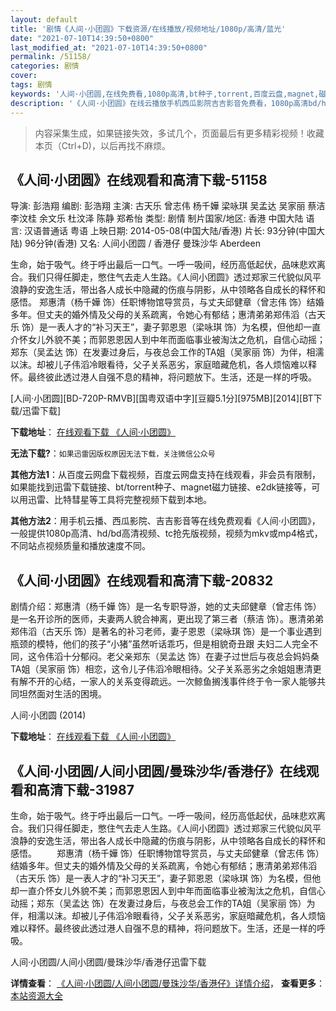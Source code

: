 ```yaml
---
layout: default
title: '剧情《人间·小团圆》下载资源/在线播放/视频地址/1080p/高清/蓝光'
date: "2021-07-10T14:39:50+0800"
last_modified_at: "2021-07-10T14:39:50+0800"
permalink: /51158/
categories: 剧情
cover:
tags: 剧情
keywords: '人间·小团圆,在线免费看,1080p高清,bt种子,torrent,百度云盘,magnet,磁力链,迅雷下载资源'
description: '《人间·小团圆》在线云播放手机西瓜影院吉吉影音免费看，1080p高清bd/hd未删减完整版和tc抢先枪版，mkv/mp4格式，附带bt/torrent种子、magnet/磁力链、百度云盘、网盘资源迅雷下载链接'
---
```


>内容采集生成，如果链接失效，多试几个，页面最后有更多精彩视频！收藏本页（Ctrl+D)，以后再找不麻烦。


## 《人间·小团圆》在线观看和高清下载-51158

导演: 彭浩翔 编剧: 彭浩翔 主演: 古天乐 曾志伟 杨千嬅 梁咏琪 吴孟达 吴家丽 蔡洁 李汶桂 余文乐 杜汶泽 陈静 郑希怡 类型: 剧情 制片国家/地区: 香港 中国大陆 语言: 汉语普通话 粤语 上映日期: 2014-05-08(中国大陆/香港) 片长: 93分钟(中国大陆) 96分钟(香港) 又名: 人间小团圆 / 香港仔 曼珠沙华 Aberdeen

生命，始于吸气。终于呼出最后一口气。一呼一吸间，经历高低起伏，品味悲欢离合。我们只得任脚走，憋住气去走人生路。《人间小团圆》透过郑家三代貌似风平浪静的安逸生活，带出各人成长中隐藏的伤痕与阴影，从中领略各自成长的释怀和感悟。 郑惠清（杨千嬅 饰）任职博物馆导赏员，与丈夫邱健章（曾志伟 饰）结婚多年。但丈夫的婚外情及父母的关系疏离，令她心有郁结；惠清弟弟郑伟滔（古天乐 饰）是一表人才的“补习天王”，妻子郭恩恩（梁咏琪 饰）为名模，但他却一直介怀女儿外貌不美；而郭恩恩因人到中年而面临事业被淘汰之危机，自信心动摇；郑东（吴孟达 饰）在发妻过身后，与夜总会工作的TA姐（吴家丽 饰）为伴，相濡以沫。却被儿子伟滔冷眼看待，父子关系恶劣，家庭暗藏危机，各人烦恼难以释怀。最终彼此透过港人自强不息的精神，将问题放下。生活，还是一样的呼吸。


[人间·小团圆][BD-720P-RMVB][国粤双语中字][豆瓣5.1分][975MB][2014][BT下载/迅雷下载]

**下载地址**： [在线观看下载 《人间·小团圆》](https://www.btdx8.com/torrent/aberdeen_2014.html) 


**无法下载?**：`如果迅雷因版权原因无法下载，关注微信公众号 `

**其他方法1**：从百度云网盘下载视频，百度云网盘支持在线观看，非会员有限制，如果能找到迅雷下载链接、bt/torrent种子、magnet磁力链接、e2dk链接等，可以用迅雷、比特彗星等工具将完整视频下载到本地。

**其他方法2**：用手机云播、西瓜影院、吉吉影音等在线免费观看《人间·小团圆》，一般提供1080p高清、hd/bd高清视频、tc抢先版视频，视频为mkv或mp4格式，不同站点视频质量和播放速度不同。


## 《人间·小团圆》在线观看和高清下载-20832

剧情介绍：郑惠清（杨千嬅 饰）是一名专职导游，她的丈夫邱健章（曾志伟 饰）是一名开诊所的医师，夫妻两人貌合神离，更出现了第三者（蔡洁 饰）。惠清弟弟郑伟滔（古天乐 饰）是著名的补习老师，妻子恩恩（梁咏琪 饰）是一个事业遇到瓶颈的模特，他们的孩子“小猪”虽然听话乖巧，但是相貌奇丑跟 夫妇二人完全不同，这令伟滔十分郁闷。老父亲郑东（吴孟达 饰）在妻子过世后与夜总会妈妈桑TA姐（吴家丽 饰）相恋，这令儿子伟滔冷眼相待。父子关系恶劣之余姐姐惠清更有解不开的心结，一家人的关系变得疏远。一次鲸鱼搁浅事件终于令一家人能够共同坦然面对生活的困境。


人间·小团圆 (2014)

**下载地址**： [在线观看下载 《人间·小团圆》](https://www.btbtdy.me/btdy/dy1597.html) 


## 《人间·小团圆/人间小团圆/曼珠沙华/香港仔》在线观看和高清下载-31987

生命，始于吸气。终于呼出最后一口气。一呼一吸间，经历高低起伏，品味悲欢离合。我们只得任脚走，憋住气去走人生路。《人间小团圆》透过郑家三代貌似风平浪静的安逸生活，带出各人成长中隐藏的伤痕与阴影，从中领略各自成长的释怀和感悟。 　　郑惠清（杨千嬅 饰）任职博物馆导赏员，与丈夫邱健章（曾志伟 饰）结婚多年。但丈夫的婚外情及父母的关系疏离，令她心有郁结；惠清弟弟郑伟滔（古天乐 饰）是一表人才的“补习天王”，妻子郭恩恩（梁咏琪 饰）为名模，但他却一直介怀女儿外貌不美；而郭恩恩因人到中年而面临事业被淘汰之危机，自信心动摇；郑东（吴孟达 饰）在发妻过身后，与夜总会工作的TA姐（吴家丽 饰）为伴，相濡以沫。却被儿子伟滔冷眼看待，父子关系恶劣，家庭暗藏危机，各人烦恼难以释怀。最终彼此透过港人自强不息的精神，将问题放下。生活，还是一样的呼吸。<!---剧情end--->


人间·小团圆/人间小团圆/曼珠沙华/香港仔迅雷下载

**详情查看**： [《人间·小团圆/人间小团圆/曼珠沙华/香港仔》详情介绍](/movie/31987/)， **查看更多**：[本站资源大全](/movie/t/all/)


